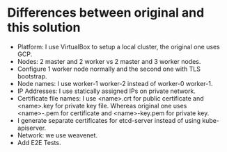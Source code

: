 # Differences between original and this solution

* Platform: I use VirtualBox to setup a local cluster, the original one uses GCP.
* Nodes: 2 master and 2 worker vs 2 master and 3 worker nodes.
* Configure 1 worker node normally and the second one with TLS bootstrap.
* Node names: I use worker-1 worker-2 instead of worker-0 worker-1.
* IP Addresses: I use statically assigned IPs on private network.
* Certificate file names: I use \<name\>.crt for public certificate and \<name\>.key for private key file. Whereas original one uses \<name\>-.pem for certificate and \<name\>-key.pem for private key.
* I generate separate certificates for etcd-server instead of using kube-apiserver.
* Network: we use weavenet.
* Add E2E Tests.
